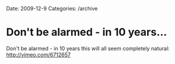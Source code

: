 Date: 2009-12-9
Categories: /archive

# Don't be alarmed - in 10 years...

Don't be alarmed - in 10 years this will all seem completely natural: <a href="http://vimeo.com/6712657" rel="nofollow">http://vimeo.com/6712657</a>
